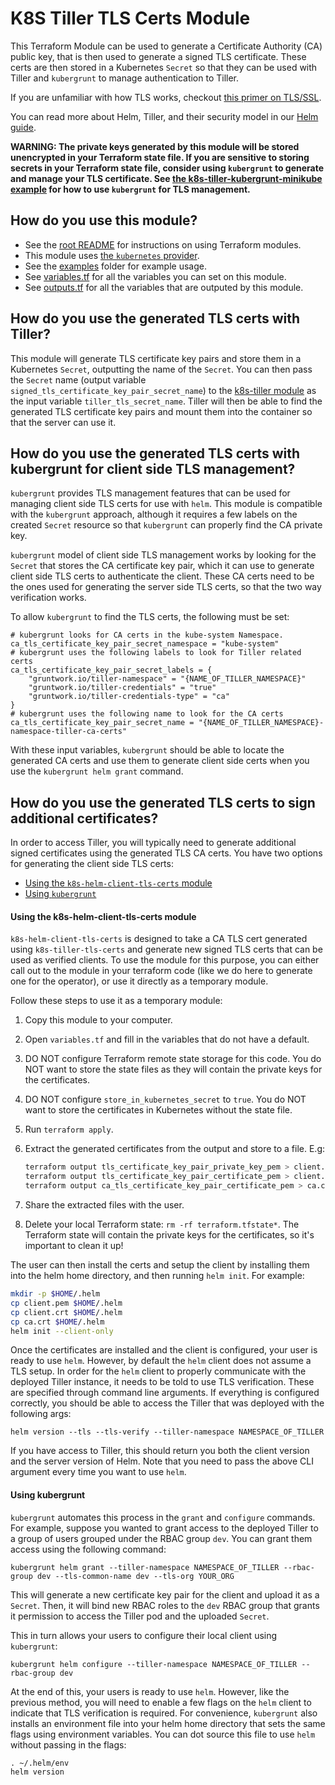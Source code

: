 # K8S Tiller TLS Certs Module

<!-- NOTE: We use absolute linking here instead of relative linking, because the terraform registry does not support
           relative linking correctly.
-->

This Terraform Module can be used to generate a Certificate Authority (CA) public key, that is then used to generate a
signed TLS certificate. These certs are then stored in a Kubernetes `Secret` so that they can be used with Tiller and
`kubergrunt` to manage authentication to Tiller.

If you are unfamiliar with how TLS works, checkout [this primer on
TLS/SSL](https://github.com/hashicorp/terraform-aws-vault/tree/master/modules/private-tls-cert#background).

You can read more about Helm, Tiller, and their security model in our [Helm
guide](https://github.com/tnn-gruntwork-io/kubergrunt/blob/master/HELM_GUIDE.md).

**WARNING: The private keys generated by this module will be stored unencrypted in your Terraform state file. If you are
sensitive to storing secrets in your Terraform state file, consider using `kubergrunt` to generate and manage your TLS
certificate. See [the k8s-tiller-kubergrunt-minikube example](/examples/k8s-tiller-kubergrunt-minikube) for how to use
`kubergrunt` for TLS management.**


## How do you use this module?

* See the [root README](https://github.com/tnn-gruntwork-io/terraform-kubernetes-helm/blob/master/README.md) for
  instructions on using Terraform modules.
* This module uses [the `kubernetes` provider](https://www.terraform.io/docs/providers/kubernetes/index.html).
* See the [examples](https://github.com/tnn-gruntwork-io/terraform-kubernetes-helm/blob/master/examples) folder for example
  usage.
* See [variables.tf](https://github.com/tnn-gruntwork-io/terraform-kubernetes-helm/blob/master/modules/k8s-tiller-tls-certs/variables.tf)
  for all the variables you can set on this module.
* See [outputs.tf](https://github.com/tnn-gruntwork-io/terraform-kubernetes-helm/blob/master/modules/k8s-tiller-tls-certs/outputs.tf)
  for all the variables that are outputed by this module.


## How do you use the generated TLS certs with Tiller?

This module will generate TLS certificate key pairs and store them in a Kubernetes `Secret`, outputting the name of the
`Secret`. You can then pass the `Secret` name (output variable `signed_tls_certificate_key_pair_secret_name`) to the
[k8s-tiller module](https://github.com/tnn-gruntwork-io/terraform-kubernetes-helm/blob/master/modules/k8s-tiller) as the
input variable `tiller_tls_secret_name`. Tiller will then be able to find the generated TLS certificate key pairs and
mount them into the container so that the server can use it.


## How do you use the generated TLS certs with kubergrunt for client side TLS management?

`kubergrunt` provides TLS management features that can be used for managing client side TLS certs for use with `helm`.
This module is compatible with the `kubergrunt` approach, although it requires a few labels on the created `Secret`
resource so that `kubergrunt` can properly find the CA private key.

`kubergrunt` model of client side TLS management works by looking for the `Secret` that stores the CA certificate key
pair, which it can use to generate client side TLS certs to authenticate the client. These CA certs need to be the ones
used for generating the server side TLS certs, so that the two way verification works.

To allow `kubergrunt` to find the TLS certs, the following must be set:

```hcl
# kubergrunt looks for CA certs in the kube-system Namespace.
ca_tls_certificate_key_pair_secret_namespace = "kube-system"
# kubergrunt uses the following labels to look for Tiller related certs
ca_tls_certificate_key_pair_secret_labels = {
    "gruntwork.io/tiller-namespace" = "{NAME_OF_TILLER_NAMESPACE}"
    "gruntwork.io/tiller-credentials" = "true"
    "gruntwork.io/tiller-credentials-type" = "ca"
}
# kubergrunt uses the following name to look for the CA certs
ca_tls_certificate_key_pair_secret_name = "{NAME_OF_TILLER_NAMESPACE}-namespace-tiller-ca-certs"
```

With these input variables, `kubergrunt` should be able to locate the generated CA certs and use them to generate client
side certs when you use the `kubergrunt helm grant` command.


## How do you use the generated TLS certs to sign additional certificates?

In order to access Tiller, you will typically need to generate additional signed certificates using the generated TLS CA
certs. You have two options for generating the client side TLS certs:

- [Using the `k8s-helm-client-tls-certs` module](#using-the-k8s-helm-client-tls-certs-module)
- [Using `kubergrunt`](#using-kubergrunt)

#### Using the k8s-helm-client-tls-certs module

`k8s-helm-client-tls-certs` is designed to take a CA TLS cert generated using `k8s-tiller-tls-certs` and generate new
signed TLS certs that can be used as verified clients. To use the module for this purpose, you can either call out to
the module in your terraform code (like we do here to generate one for the operator), or use it directly as a temporary
module.

Follow these steps to use it as a temporary module:

1. Copy this module to your computer.
1. Open `variables.tf` and fill in the variables that do not have a default.
1. DO NOT configure Terraform remote state storage for this code. You do NOT want to store the state files as they will
   contain the private keys for the certificates.
1. DO NOT configure `store_in_kubernetes_secret` to `true`. You do NOT want to store the certificates in Kubernetes
   without the state file.
1. Run `terraform apply`.
1. Extract the generated certificates from the output and store to a file. E.g:

    ```bash
    terraform output tls_certificate_key_pair_private_key_pem > client.pem
    terraform output tls_certificate_key_pair_certificate_pem > client.crt
    terraform output ca_tls_certificate_key_pair_certificate_pem > ca.crt
    ```

1. Share the extracted files with the user.
1. Delete your local Terraform state: `rm -rf terraform.tfstate*`. The Terraform state will contain the private keys for
   the certificates, so it's important to clean it up!

The user can then install the certs and setup the client by installing them into the helm home directory, and then
running `helm init`. For example:

```bash
mkdir -p $HOME/.helm
cp client.pem $HOME/.helm
cp client.crt $HOME/.helm
cp ca.crt $HOME/.helm
helm init --client-only
```

Once the certificates are installed and the client is configured, your user is ready to use `helm`. However, by default
the `helm` client does not assume a TLS setup. In order for the `helm` client to properly communicate with the deployed
Tiller instance, it needs to be told to use TLS verification. These are specified through command line arguments. If
everything is configured correctly, you should be able to access the Tiller that was deployed with the following args:

```
helm version --tls --tls-verify --tiller-namespace NAMESPACE_OF_TILLER
```

If you have access to Tiller, this should return you both the client version and the server version of Helm. Note that
you need to pass the above CLI argument every time you want to use `helm`.


#### Using kubergrunt

`kubergrunt` automates this process in the `grant` and `configure` commands. For example, suppose you wanted to grant
access to the deployed Tiller to a group of users grouped under the RBAC group `dev`. You can grant them access using
the following command:

```
kubergrunt helm grant --tiller-namespace NAMESPACE_OF_TILLER --rbac-group dev --tls-common-name dev --tls-org YOUR_ORG
```

This will generate a new certificate key pair for the client and upload it as a `Secret`. Then, it will bind new RBAC
roles to the `dev` RBAC group that grants it permission to access the Tiller pod and the uploaded `Secret`.

This in turn allows your users to configure their local client using `kubergrunt`:

```
kubergrunt helm configure --tiller-namespace NAMESPACE_OF_TILLER --rbac-group dev
```

At the end of this, your users is ready to use `helm`. However, like the previous method, you will need to enable a few
flags on the `helm` client to indicate that TLS verification is required. For convenience, `kubergrunt` also installs an
environment file into your helm home directory that sets the same flags using environment variables. You can dot source
this file to use `helm` without passing in the flags:

```
. ~/.helm/env
helm version
```
